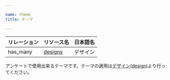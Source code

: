 ```yaml
---

name: theme
title: テーマ

---
```


|リレーション|リソース名|日本語名|
|:---|:---|:---|
|has_many|[designs](#design)|デザイン|

アンケートで使用出来るテーマです。テーマの適用は[デザイン(design)](#design)より行ってください。